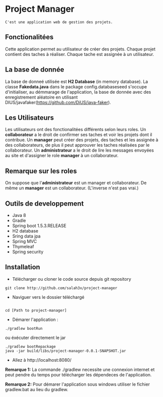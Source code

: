 # Project Manager

```
C'est une application web de gestion des projets.
```

## Fonctionalitées

Cette application permet au utilisateur de créer des projets.
Chaque projet contient des taches à réaliser.
Chaque tache est assignée à un utilisateur.

## La base de donnée

La base de donneé utilisée est **H2 Database** (in memory database).
La classe **Fakedata.java** dans le package config.databaseseed s'occupe d'initialiser, au démmarage de l'application, la base de donnée avec des enregistrement aléatoire en utilisant DIUS/javafaker(https://github.com/DiUS/java-faker).

## Les Utilisateurs

Les utilisateurs ont des fonctionalitées différents selon leurs roles.
Un **collaborateur** a le droit de confirmer ses taches et voir les projets dont il contribue.
Un **manager** peut créer des projets, des taches et les assignée à des collaborateurs, de plus il peut approuver les taches réalisées par le collaborateur.
Un **administrateur** a le droit de lire les messages envoyées au site et d'assigner le role **manager** à un collaborateur.

## Remarque sur les roles

On suppose que l'**administrateur** est un manager et collaborateur.
De même un **manager** est un collaborateur.
(L'inverse n'est pas vrai.)

## Outils de developpement

* Java 8
* Gradle
* Spring boot 1.5.3.RELEASE
* H2 database
* Sring data jpa
* Spring MVC
* Thymeleaf
* Spring security

## Installation

* Télécharger ou cloner le code source depuis git repository
```
git clone http://github.com/salah3x/project-manager
```
* Naviguer vers le dossier téléchargé
```

cd [Path to project-manager]
```
* Démarer l'application :
```
./gradlew bootRun
```
ou éxécuter directement le jar
```
./gradlew bootRepackage
java -jar build/libs/project-manager-0.0.1-SNAPSHOT.jar
```
* Allez à http://localhost:8080/

**Remarque 1:**
La commande ./gradlew necessite une connexion internet et peut pendre du temps pour télécharger les dépendeces de l'application.

**Remarque 2:**
Pour démarer l'application sous windows utiliser le fichier gradlew.bat au lieu du gradlew.

